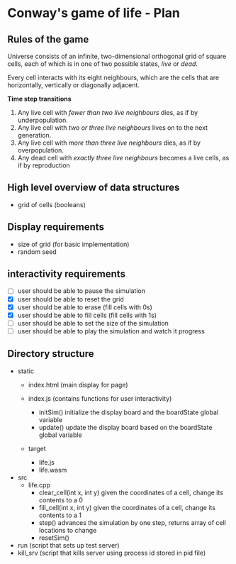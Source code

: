 # Conway's game of life - Plan

## Rules of the game

Universe consists of an infinite, two-dimensional orthogonal grid of square cells, each of which is in one of two possible states, _live_ or _dead_.

Every cell interacts with its eight neighbours, which are the cells that are horizontally, vertically or diagonally adjacent.

**Time step transitions**

1. Any live cell with _fewer than two live neighbours_ dies, as if by underpopulation.
2. Any live cell with _two or three live neighbours_ lives on to the next generation.
3. Any live cell with _more than three live neighbours_ dies, as if by overpopulation.
4. Any dead cell with _exactly three live neighbours_ becomes a live cells, as if by reproduction

## High level overview of data structures

- grid of cells (booleans)

## Display requirements

- size of grid (for basic implementation)
- random seed

## interactivity requirements

- [ ] user should be able to pause the simulation 
- [x] user should be able to reset the grid
- [x] user should be able to erase (fill cells with 0s)
- [x] user should be able to fill cells (fill cells with 1s)
- [ ] user should be able to set the size of the simulation 
- [ ] user should be able to play the simulation and watch it progress

## Directory structure

- static
    - index.html (main display for page)
    - index.js (contains functions for user interactivity)
        - initSim() initialize the display board and the boardState global variable
        - update() update the display board based on the boardState global variable
 
    - target
        - life.js
        - life.wasm
- src
    - life.cpp
        - clear_cell(int x, int y) given the coordinates of a cell, change its contents to a 0
        - fill_cell(int x, int y) given the coordinates of a cell, change its contents to a 1
        - step() advances the simulation by one step, returns array of cell locations to change
        - resetSim()
- run (script that sets up test server)
- kill_srv (script that kills server using process id stored in pid file)
